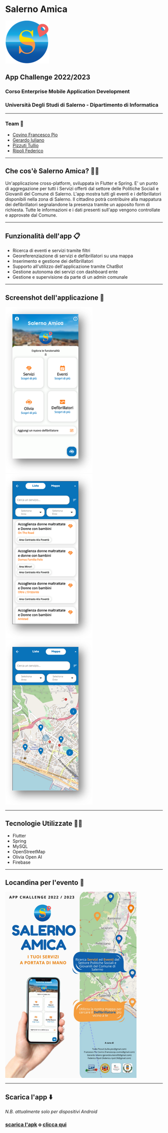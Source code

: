 # **Salerno Amica**
![Logo Salerno Amica](docs/images/logo.png "Salerno Amica")
## App Challenge 2022/2023 
### Corso Enterprise Mobile Application Development
### Università Degli Studi di Salerno - Dipartimento di Informatica
---
### Team 👋

- <a href="https://github.com/frapiocov" target="_blank">Covino Francesco Pio</a>
- <a href="https://github.com/GerardoIuliano" target="_blank">Gerardo Iuliano</a>
- <a href="https://github.com/tulliopizzuti" target="_blank">Pizzuti Tullio</a>
- <a href="https://github.com/FedericoRipoli" target="_blank">Ripoli Federico</a>
---
## Che cos'è Salerno Amica? 🤌🏻
Un'applicazione cross-platform, sviluppata in Flutter e Spring. E' un punto di aggregazione per tutti i Servizi offerti dal settore delle Politiche Sociali e Giovanili del Comune di Salerno. L'app mostra tutti gli eventi e i defibrillatori disponibili nella zona di Salerno. Il cittadino potrà contribuire alla mappatura dei defibrillatori segnalandone la presenza tramite un apposito form di richiesta. Tutte le informazioni e i dati presenti sull'app vengono controllate e approvate dal Comune.

---
## Funzionalità dell'app 📋
- Ricerca di eventi e servizi tramite filtri
- Georeferenziazione di servizi e defibrillatori su una mappa
- Inserimento e gestione dei defibrillatori
- Supporto all'utilizzo dell'applicazione tramite ChatBot
- Gestione autonoma dei servizi con dashboard ente
- Gestione e supervisione da parte di un admin comunale

---
## Screenshot dell'applicazione 📱
<div style="display:inline;">
    <img src="docs/images/screen1.png" width="280">
    <img src="docs/images/screen2.png" width="280">
    <img src="docs/images/screen3.png" width="280">
</div>

---
## Tecnologie Utilizzate 🧑‍💻
- Flutter
- Spring
- MySQL
- OpenStreetMap
- Olivia Open AI
- Firebase

---
## Locandina per l'evento 📰
<img src="docs/images/locandina.jpg" width="420">

---
## Scarica l'app ⬇️
*N.B. attualmente solo per dispositivi Android*
### <a href="docs/SalernoAmica.apk" download>scarica l'apk</a>  o <a href="https://www.youtube.com/watch?v=dQw4w9WgXcQ&ab_channel=RickAstley" target="_blank">clicca qui</a>